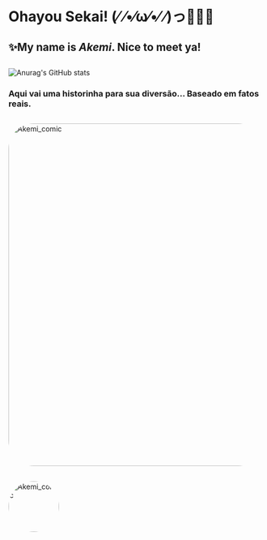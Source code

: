 # **Ohayou Sekai!** (⁄ ⁄•⁄ω⁄•⁄ ⁄)っ🎉✨🎇

<!--

Here are some ideas to get you started:

- 🔭 I’m currently working on ...
- 🌱 I’m currently learning ...
- 👯 I’m looking to collaborate on ...
- 🤔 I’m looking for help with ...
- 💬 Ask me about ...
- 📫 How to reach me: ...
- 😄 Pronouns: ...
- ⚡ Fun fact: ...
-->
## ✨My name is ***Akemi***. Nice to meet ya!
##
![Anurag's GitHub stats](https://github-readme-stats.vercel.app/api?username=akemitsuru&show_icons=true&theme=tokyonight)

### Aqui vai uma historinha para sua diversão... Baseado em fatos reais.
##
  <img align="center" alt="Akemi_comic" height="676" style="border-radius:50px;" src="https://media.discordapp.net/attachments/1085400112198586379/1091063536840626188/20180322_174506.jpg?width=901&height=676">

##
  <img align="center" alt="Akemi_comic" height="100" style="border-radius:50px;" src="https://cdn.discordapp.com/attachments/857754245595267087/1092956142633758812/Google.gif">
